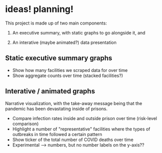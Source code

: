# ideas! planning!

This project is made up of two main components: 

1. An executive summary, with static graphs to go alongside it, and

2. An interative (maybe animated?) data presentation

## Static executive summary graphs

- Show how many facilities we scraped data for over time
- Show aggregate counts over time (stacked facilities?)

## Interative / animated graphs

Narrative visualization, with the take-away message being that the pandemic has been devastating inside of prisons. 

- Compare infection rates inside and outside prison over time (risk-level comparison)
- Highlight a number of "representative" facilities where the types of outbreaks in time followed a certain pattern 
- Show ticker of the total number of COVID deaths over time 
- Experimental --> numbers, but no number labels on the y-axis?? 